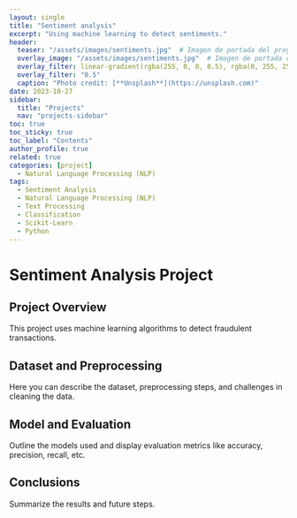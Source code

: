 ```yaml
---
layout: single
title: "Sentiment analysis"
excerpt: "Using machine learning to detect sentiments."
header:
  teaser: "/assets/images/sentiments.jpg"  # Imagen de portada del proyecto
  overlay_image: "/assets/images/sentiments.jpg"  # Imagen de portada del proyecto
  overlay_filter: linear-gradient(rgba(255, 0, 0, 0.5), rgba(0, 255, 255, 0.5))
  overlay_filter: "0.5"
  caption: "Photo credit: [**Unsplash**](https://unsplash.com)"
date: 2023-10-27
sidebar:
  title: "Projects"
  nav: "projects-sidebar"
toc: true
toc_sticky: true
toc_label: "Contents"
author_profile: true
related: true
categories: [project]
  - Natural Language Processing (NLP)
tags:
  - Sentiment Analysis
  - Natural Language Processing (NLP)
  - Text Processing
  - Classification
  - Scikit-Learn
  - Python
---
```


# Sentiment Analysis Project

## Project Overview
This project uses machine learning algorithms to detect fraudulent transactions.

<!-- 

-  Construye un modelo que analice el sentimiento de reseñas de productos o tweets.
	•	Ingeniería de características: Trabaja en mejorar la calidad de los datos de entrada.
	•	Tuning de hiperparámetros: Experimenta con la búsqueda de hiperparámetros (Grid Search, Random Search) y técnicas como optimización bayesiana.

 -->

<!-- 

Puedes encontrar datasets en plataformas como Kaggle, UCI Machine Learning Repository, o los datasets de Google.

b) Estructura tus proyectos profesionalmente

Organiza bien tus proyectos para que otros puedan seguirlos fácilmente. Usa notebooks como Jupyter para exploración, pero también incluye scripts bien organizados cuando sea necesario para demostrar buenas prácticas de ingeniería.

c) Enfócate en la escalabilidad y eficiencia

Google se preocupa mucho por la escalabilidad. Trabaja en proyectos donde puedas manejar grandes volúmenes de datos o resolver problemas de optimización. Por ejemplo:

	•	Procesa datasets grandes con Apache Spark o Dask.
	•	Implementa modelos eficientes y evalúa su desempeño en entornos de producción simulados.

d) Deploy en la nube

Aprender a desplegar modelos en la nube es un gran plus. Familiarízate con Google Cloud Platform (GCP) o AWS. Puedes desplegar modelos con servicios como TensorFlow Serving, Flask o FastAPI en plataformas como Google Cloud AI o AWS SageMaker.

e) Documentación y GitHub

Publica tus proyectos en GitHub con una buena documentación. Esto mostrará a los reclutadores que sabes cómo trabajar en entornos colaborativos y que eres organizado. 
 -->

<!-- 
a) Competencias en algoritmos y estructuras de datos

Google es famoso por hacer preguntas de algoritmos y estructuras de datos en las entrevistas. Dedica tiempo a practicar en plataformas como:

	•	LeetCode
	•	HackerRank
	•	Codeforces

Trabaja en problemas de búsqueda binaria, árboles, listas enlazadas, algoritmos de grafos y dinámica de programación.

b) Sistemas distribuidos y arquitectura de software

Para roles en Machine Learning Engineer, es importante comprender cómo escalar y desplegar sistemas de ML. Familiarízate con:

	•	Sistemas distribuidos
	•	Microservicios
	•	Gestión de pipelines de datos

Usa frameworks como Airflow o Kubeflow para orquestar pipelines de machine learning.

c) Entrevistas técnicas

Las entrevistas en Google suelen incluir:

	1.	Coding challenges: Preguntas de algoritmos y estructuras de datos.
	2.	Preguntas de diseño de sistemas: Piensa en cómo diseñarías un sistema distribuido escalable para algún servicio de Google (como Gmail o Google Maps).
	3.	Entrevistas de machine learning: Prepárate para explicar conceptos teóricos como regularización, overfitting, gradient descent, etc.
	4.	Behavioral interviews: Prepara respuestas para preguntas sobre cómo manejas problemas complejos, trabajas en equipo o cómo enfrentas situaciones de incertidumbre.

5. Recursos útiles

	•	Coursera: Cursos como el de Deep Learning Specialization de Andrew Ng.
	•	Fast.ai: Excelente para aprender deep learning.
	•	Kaggle: Participa en competiciones para aplicar tus habilidades.
	•	Machine Learning de Google Cloud: Conoce las herramientas que usa Google.
	•	Libros recomendados: “Deep Learning with Python”, “Hands-On Machine Learning with Scikit-Learn, Keras, and TensorFlow”.
 -->


<!-- 
3. Big Data y Procesamiento Distribuido

	•	Apache Spark: Es una de las herramientas más utilizadas para procesar grandes volúmenes de datos. Spark permite el procesamiento distribuido en clusters, lo cual es fundamental cuando trabajas con datasets que no caben en la memoria de una sola máquina.
	•	Hadoop: Aunque menos usado en ciencia de datos moderna, sigue siendo relevante para almacenar grandes volúmenes de datos no estructurados.
 -->

 <!-- 
 6. Cloud Computing y Deploy de Modelos

	•	Google Cloud Platform (GCP): Familiarízate con GCP, ya que Google lo usa internamente. Aprende a usar Google AI Platform, BigQuery (para grandes volúmenes de datos) y Cloud Storage.
	•	AWS o Microsoft Azure: Aunque Google Cloud es útil para Google, tener experiencia con AWS o Azure también es valioso.
	•	Docker: Para empaquetar aplicaciones y modelos en contenedores que pueden desplegarse en diferentes entornos sin problemas.
	•	Kubernetes: Para orquestar la implementación de aplicaciones en contenedores a gran escala.

Consejos:

	•	Aprende a desplegar modelos de machine learning como microservicios usando frameworks como Flask o FastAPI, y luego despliega esos servicios en la nube usando Google Cloud Run o AWS Lambda.
	•	Usa Docker para empaquetar tu modelo en un contenedor:

7. Herramientas de Versionado y Control de Proyectos

	•	Git y GitHub: El control de versiones es esencial en cualquier entorno profesional. Usa Git para gestionar versiones de tus proyectos y GitHub para colaborar y mostrar tus proyectos.
	•	DVC (Data Version Control): Para versionar datasets y experimentos, lo cual es útil en proyectos de machine learning donde los datos cambian constantemente.

Qué deberías saber:

	•	Python: Comprende conceptos fundamentales como estructuras de datos, funciones, y objetos, además de las bibliotecas clave para ciencia de datos (pandas, numpy).
	•	R: Familiarízate con la sintaxis básica, manipulación de datos (dplyr), y visualización de datos (ggplot2), especialmente si te interesa trabajar en análisis estadístico o académico.

4. Big Data y Procesamiento Distribuido: Apache Spark, Hadoop

Para procesar grandes volúmenes de datos, Apache Spark es el estándar.

Dónde aprender:

	•	Big Data Fundamentals (Coursera): Curso de introducción a Big Data y procesamiento distribuido.
	•	Apache Spark:
	•	Databricks Academy: Cursos gratuitos para Spark en Data Science.
	•	Big Data with Spark and Python (Udemy): Curso accesible que cubre Spark desde cero.
	•	Hadoop:
	•	The Ultimate Hands-On Hadoop (Udemy): Curso completo sobre Hadoop y su ecosistema.

Qué deberías saber:

	•	Spark: Conceptos de RDD, DataFrames en Spark, y cómo ejecutar transformaciones y acciones en datos distribuidos.
	•	Hadoop: Estructura del sistema HDFS, MapReduce, y ecosistema Hadoop.

5. SQL y Bases de Datos NoSQL: SQL, MongoDB

Es vital tener habilidades sólidas en SQL y comprensión de bases de datos NoSQL para datos no estructurados.

Dónde aprender:

	•	SQL:
	•	SQL for Data Science (Coursera): Curso enfocado en SQL para ciencia de datos.
	•	SQL Essentials (DataCamp): Curso de introducción con ejercicios interactivos.
	•	MongoDB:
	•	MongoDB University: Cursos gratuitos ofrecidos por MongoDB.
	•	DataCamp: Introduction to MongoDB: Curso introductorio sobre NoSQL.

Qué deberías saber:

	•	SQL: Conocer SELECT, JOIN, GROUP BY, subqueries y optimización de consultas.
	•	MongoDB: Sintaxis básica de consultas NoSQL y estructuras de documentos JSON.

7. Cloud Computing y Deploy de Modelos: GCP, AWS, Docker, Kubernetes

Las empresas de tecnología utilizan ampliamente los servicios en la nube y la contenedorización para desplegar modelos.

Dónde aprender:

	•	Google Cloud Platform (GCP):
	•	Google Cloud Training: Cursos gratuitos de Google, incluyendo introducción a BigQuery y AI Platform.
	•	Coursera: Data Engineering on GCP: Especialización en ingeniería de datos y ML en GCP.
	•	AWS:
	•	AWS Training and Certification: Cursos gratuitos y laboratorios prácticos.
	•	Docker y Kubernetes:
	•	Docker for Beginners (Udemy): Curso básico de Docker.
	•	Kubernetes for Data Scientists (Coursera): Curso sobre Kubernetes orientado a data science.

Qué deberías saber:

	•	GCP y AWS: Comprender los servicios de almacenamiento (BigQuery, S3), y AI Platform o SageMaker para modelado.
	•	Docker: Creación de contenedores, imágenes, y redes en Docker.
	•	Kubernetes: Conceptos básicos de orquestación de contenedores y creación de clusters.

8. Versionado y Control de Proyectos: Git, GitHub, DVC

Para trabajo colaborativo, Git es esencial, y DVC es útil para versionar datos y modelos.

Dónde aprender:

	•	Git y GitHub:
	•	Udacity: Version Control with Git: Curso gratuito de Git.
	•	Data Version Control (DVC):
	•	DVC Documentation: Documentación oficial de DVC, con ejemplos y tutoriales.

Qué deberías saber:

	•	Git: Flujo de trabajo con commits, ramas, merges, y resolución de conflictos.
	•	GitHub: Publicación de proyectos y colaboración.
	•	DVC: Versionado de datasets y pipelines en ML.
  -->


## Dataset and Preprocessing
Here you can describe the dataset, preprocessing steps, and challenges in cleaning the data.


<!-- 
Proyecto 1: Análisis de Sentimiento en Texto (NLP)

Objetivo: Crear un modelo que pueda clasificar reseñas de productos en positivo, negativo o neutral, usando análisis de sentimiento.

Paso a Paso

	1.	Definición del Problema y Recolección de Datos
	•	Objetivo: Crear un clasificador de sentimiento basado en reseñas de productos.
	•	Datos: Puedes usar datasets de reseñas, como el de Amazon o Yelp, disponibles en Kaggle, UCI Machine Learning Repository, o datasets de Hugging Face.
	2.	Exploración de Datos y Limpieza
	•	Realiza un análisis exploratorio inicial para entender la distribución de las clases (positivo, negativo, neutral).
	•	Limpieza de Texto:
	•	Convierte el texto a minúsculas, elimina signos de puntuación, URLs y caracteres especiales.
	•	Tokenización: Divide el texto en palabras individuales.
	•	Stop Words: Elimina palabras irrelevantes (como “el”, “de”, “un”).
	3.	Preprocesamiento Avanzado
	•	Vectorización: Usa CountVectorizer o TF-IDF para convertir texto a valores numéricos.
	•	Embeddings: Para mejorar el desempeño, usa embeddings preentrenados como Word2Vec o GloVe.
	•	Modelo Transformer (opcional): Si deseas un enfoque más avanzado, utiliza modelos preentrenados como BERT de Hugging Face.
	4.	Entrenamiento del Modelo
	•	Prueba varios modelos, como Naive Bayes, Support Vector Machines (SVM) y Redes Neuronales.
	•	Compara el desempeño de los modelos usando métricas como accuracy, precision, recall y f1-score.
	5.	Evaluación y Mejora
	•	Evalúa el modelo usando una matriz de confusión y métricas de clasificación.
	•	Optimización de hiperparámetros: Usa técnicas como Grid Search o Random Search para mejorar el rendimiento.
	6.	Despliegue y Visualización
	•	Crea un API con Flask o FastAPI para recibir texto como entrada y devolver el sentimiento.
	•	Crea un dashboard interactivo (usando Plotly Dash o Streamlit) para mostrar visualmente las predicciones y métricas.
 -->

## Model and Evaluation
Outline the models used and display evaluation metrics like accuracy, precision, recall, etc.

<!-- 
Consejos Generales para el Desarrollo de Proyectos de Ciencia de Datos

	1.	Documenta Todo el Proceso: Desde la recolección de datos hasta el despliegue, anota decisiones y explica el porqué de cada elección (puedes usar Markdown en Jupyter Notebooks).
	2.	Itera en el Desarrollo del Modelo: Enfócate primero en construir un modelo base y luego optimízalo. Asegúrate de evaluar cada cambio.
	3.	Visualización y Comunicación de Resultados: La visualización es clave en ciencia de datos. Para los tres proyectos, usa gráficos para mostrar el rendimiento del modelo, ejemplos de predicciones y métricas.
	4.	Manejo de Datos: Almacena los datos de entrenamiento y prueba de manera organizada para poder acceder y reutilizar los mismos conjuntos en experimentos futuros.
	5.	Versión de Datos y Modelos: Utiliza DVC o Git-LFS si trabajas con grandes volúmenes de datos. Esto te ayudará a rastrear cambios y replicar experimentos.
	6.	Prepara tu Portafolio: Publica el código en GitHub con una explicación detallada de cada proyecto, incluyendo README y guías de instalación y uso. Esto demuestra tus habilidades técnicas y tu capacidad para documentar y comunicar.
	7.	Despliegue y Mantenimiento: Experimenta desplegando tus modelos en la nube (usando servicios gratuitos de GCP o AWS) y mantén tu API activa y actualizada para mostrarla en entrevistas o a reclutadores.
 -->

<!-- // ![ROC Curve](/assets/images/fraud_detection_roc.png) -->

## Conclusions
Summarize the results and future steps.

<!-- 
Proyecto: Clasificación de Sentimiento en Reseñas de Productos (NLP)

Objetivo: Construir un modelo de machine learning para clasificar reseñas de productos en positivo, neutral o negativo, utilizando un enfoque de Procesamiento de Lenguaje Natural (NLP).

Paso 1: Definición del Problema y Recopilación de Datos

	1.	Definir el objetivo:
	•	Queremos que el modelo clasifique una reseña en tres categorías: positivo, negativo o neutral.
	•	Ejemplo de uso: una empresa podría usar este modelo para monitorear la satisfacción del cliente en tiempo real.
	2.	Obtén los datos:
	•	Usaremos datasets que contengan reseñas etiquetadas. Ejemplos incluyen:
	•	Amazon Customer Reviews en Kaggle.
	•	Yelp Review Dataset.
	•	IMDb Movie Reviews.
	3.	Explora el dataset y define el flujo de procesamiento de datos:
	•	Carga el dataset y visualiza las primeras filas.
	•	Identifica las columnas importantes: texto de la reseña y etiqueta (positiva, negativa, neutral).

Código para explorar el dataset:
import pandas as pd

# Cargar el dataset
df = pd.read_csv("reviews.csv")  # Cambia esto a tu dataset

# Ver las primeras filas
print(df.head())

# Información general sobre el dataset
print(df.info())

Paso 2: Exploración y Limpieza de Datos

	1.	Exploración de datos:
	•	Analiza la distribución de clases (positivo, negativo, neutral). Esto te ayudará a identificar si el dataset está balanceado o si será necesario algún ajuste.

print(df['sentiment'].value_counts())  # Ver distribución de clases

	2.	Limpieza del texto:
	•	Convertir el texto a minúsculas para normalizar.
	•	Eliminar signos de puntuación, caracteres especiales, URLs, y emojis si es necesario.
	•	Tokenizar el texto (dividirlo en palabras).

import re
import nltk
from nltk.corpus import stopwords

# Descargar stop words
nltk.download('stopwords')
stop_words = set(stopwords.words('english'))

def limpiar_texto(texto):
    # Convertir a minúsculas
    texto = texto.lower()
    # Eliminar URLs y caracteres especiales
    texto = re.sub(r"http\S+|www\S+|https\S+", '', texto, flags=re.MULTILINE)
    texto = re.sub(r'\@w+|\#','', texto)
    # Eliminar signos de puntuación
    texto = re.sub(r'[^\w\s]', '', texto)
    # Eliminar stop words
    texto = ' '.join([palabra for palabra in texto.split() if palabra not in stop_words])
    return texto

# Aplicar limpieza al dataset
df['cleaned_text'] = df['review_text'].apply(limpiar_texto)

Paso 3: Preprocesamiento de Datos

	1.	Vectorización del texto:
	•	Convierte el texto en una representación numérica. Para un proyecto robusto, es ideal comenzar con TF-IDF o probar embeddings preentrenados como Word2Vec o GloVe.
	•	TF-IDF transforma cada documento en un vector de palabras donde cada palabra está ponderada por su frecuencia inversa en el corpus.

from sklearn.feature_extraction.text import TfidfVectorizer

# Vectorización TF-IDF
vectorizer = TfidfVectorizer(max_features=5000)
X = vectorizer.fit_transform(df['cleaned_text']).toarray()
y = df['sentiment']  # La columna de etiquetas (positivo, negativo, neutral)

	2.	División de los datos:
	•	Divide los datos en conjuntos de entrenamiento y prueba.

from sklearn.model_selection import train_test_split

X_train, X_test, y_train, y_test = train_test_split(X, y, test_size=0.2, random_state=42)

Paso 4: Selección y Entrenamiento del Modelo

	1.	Modelos Base:
	•	Comienza con modelos como Naive Bayes, Support Vector Machines (SVM) y Random Forest para evaluar el desempeño inicial.

from sklearn.naive_bayes import MultinomialNB
from sklearn.metrics import accuracy_score, classification_report

# Entrenar modelo de Naive Bayes
modelo_nb = MultinomialNB()
modelo_nb.fit(X_train, y_train)

# Predicción y evaluación
y_pred = modelo_nb.predict(X_test)
print("Accuracy:", accuracy_score(y_test, y_pred))
print(classification_report(y_test, y_pred))

	2.	Optimización de Hiperparámetros:
	•	Usa GridSearchCV o RandomizedSearchCV para mejorar el rendimiento del modelo con los parámetros óptimos.

from sklearn.model_selection import GridSearchCV

parametros = {'alpha': [0.1, 0.5, 1.0]}  # Ejemplo de parámetros para Naive Bayes
grid_search = GridSearchCV(estimator=modelo_nb, param_grid=parametros, cv=5, scoring='accuracy')
grid_search.fit(X_train, y_train)

print("Mejor hiperparámetro:", grid_search.best_params_)


3.	Modelo Avanzado: Embeddings y Redes Neuronales (opcional)
	•	Para mejorar el rendimiento, usa embeddings preentrenados y una red neuronal simple.
	•	También puedes probar transformers (como BERT) para una mayor precisión.

Paso 5: Evaluación y Optimización Final

	1.	Evaluación detallada:
	•	Usa una matriz de confusión para visualizar errores comunes y ajustar el modelo si es necesario.

from sklearn.metrics import confusion_matrix
import seaborn as sns
import matplotlib.pyplot as plt

# Crear matriz de confusión
cm = confusion_matrix(y_test, y_pred)
sns.heatmap(cm, annot=True, fmt='d', cmap='Blues')
plt.xlabel('Predicted')
plt.ylabel('Actual')
plt.show()

	2.	Ajustes finales:
	•	Basado en la matriz de confusión, ajusta el preprocesamiento o prueba otros algoritmos si ciertos errores son recurrentes.

Paso 6: Despliegue del Modelo

	1.	Crear una API de Inferencia:
	•	Usa Flask o FastAPI para crear una API que reciba texto y devuelva la predicción del sentimiento.

from flask import Flask, request, jsonify
import joblib

# Guardar modelo entrenado
joblib.dump(modelo_nb, 'sentiment_model.pkl')

# Crear la API con Flask
app = Flask(__name__)

# Cargar modelo
model = joblib.load('sentiment_model.pkl')

@app.route('/predict', methods=['POST'])
def predict():
    data = request.get_json(force=True)
    review_text = data['text']
    cleaned_text = limpiar_texto(review_text)  # Usa la función de limpieza que creamos
    vectorized_text = vectorizer.transform([cleaned_text]).toarray()
    prediction = model.predict(vectorized_text)
    return jsonify({'sentiment': prediction[0]})

if __name__ == '__main__':
    app.run(debug=True)

	2.	Despliega en la nube:
	•	Puedes usar Google Cloud Run, AWS Lambda o Heroku para alojar tu API y hacerla accesible de manera pública.

Paso 7: Creación de Dashboard Interactivo

	1.	Dashboard para Visualización de Resultados:
	•	Usa Streamlit o Plotly Dash para crear una interfaz de usuario donde los usuarios puedan escribir una reseña y ver la predicción.

import streamlit as st
import joblib

# Cargar el modelo
model = joblib.load('sentiment_model.pkl')
vectorizer = joblib.load('tfidf_vectorizer.pkl')  # Cargar vectorizador si se guardó

# Crear la interfaz en Streamlit
st.title("Clasificación de Sentimiento en Reseñas")
review_text = st.text_area("Ingrese su reseña aquí:")

if st.button("Clasificar"):
    cleaned_text = limpiar_texto(review_text)
    vectorized_text = vectorizer.transform([cleaned_text]).toarray()
    prediction = model.predict(vectorized_text)
    st.write(f"Sentimiento Predicho: {prediction[0]}")
 -->